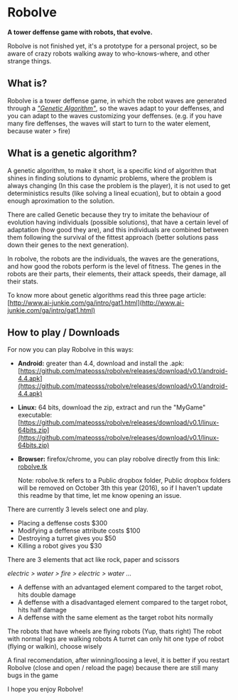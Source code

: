 # Robolve
**A tower deffense game with robots, that evolve.**

Robolve is not finished yet, it's a prototype for a personal project, so be
aware of crazy robots walking away to who-knows-where, and other strange things.

## What is?

Robolve is a tower deffense game, in which the robot waves are generated through
a [*"Genetic Algorithm"*](http://www.ai-junkie.com/ga/intro/gat1.html), so the
waves adapt to your deffenses, and you can adapt to the waves customizing your
deffenses. (e.g. if you have many fire deffenses, the waves will start to turn
to the water element, because water > fire)

## What is a genetic algorithm?

A genetic algorithm, to make it short, is a specific kind of algorithm that
shines in finding solutions to dynamic problems, where the problem is always
changing (In this case the problem is the player), it is not used to get
deterministics results (like solving a lineal ecuation), but to obtain a good
enough aproximation to the solution.

There are called Genetic because they try to imitate the behaviour of evolution
having individuals (possible solutions), that have a certain level of adaptation
(how good they are), and this individuals are combined between them following
the survival of the fittest approach (better solutions pass down their genes
to the next generation).

In robolve, the robots are the individuals, the waves are the generations, and
how good the robots perform is the level of fitness. The genes in the robots are
their parts, their elements, their attack speeds, their damage, all their stats.

To know more about genetic algorithms read this three page article:
[http://www.ai-junkie.com/ga/intro/gat1.html](http://www.ai-junkie.com/ga/intro/gat1.html)

## How to play / Downloads

For now you can play Robolve in this ways:
  - **Android:** greater than 4.4, download and install the .apk:
  [https://github.com/mateosss/robolve/releases/download/v0.1/android-4.4.apk](https://github.com/mateosss/robolve/releases/download/v0.1/android-4.4.apk)
  - **Linux:** 64 bits, download the zip, extract and run the "MyGame" executable: [https://github.com/mateosss/robolve/releases/download/v0.1/linux-64bits.zip](https://github.com/mateosss/robolve/releases/download/v0.1/linux-64bits.zip)
  - **Browser:** firefox/chrome, you can play robolve directly from this link: [robolve.tk](http://robolve.tk)  

    Note: robolve.tk refers to a Public dropbox folder, Public dropbox folders
    will be removed on October 3th this year (2016), so if I haven't update this
    readme by that time, let me know opening an issue.

There are currently 3 levels select one and play.
- Placing a deffense costs $300
- Modifying a deffense attribute costs $100
- Destroying a turret gives you $50
- Killing a robot gives you $30

There are 3 elements that act like rock, paper and scissors

*electric > water > fire > electric > water ...*

- A deffense with an advantaged element compared to the target robot, hits double damage
- A deffense with a disadvantaged element compared to the target robot, hits half damage
- A deffense with the same element as the target robot hits normally

The robots that have wheels are flying robots (Yup, thats right)
The robot with normal legs are walking robots
A turret can only hit one type of robot (flying or walkin), choose wisely

A final recomendation, after winning/loosing a level, it is better if you restart
Robolve (close and open / reload the page) because there are still many bugs in the game

I hope you enjoy Robolve!
